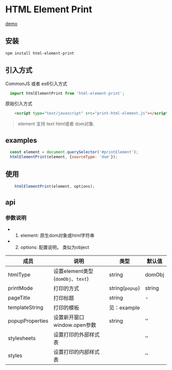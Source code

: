 # HTML Element Print

[demo](https://uso.gitee.io/html-element-print/)

## 安装

`npm install html-element-print`

## 引入方式

CommonJS 或者 es6引入方式
```js
  import htmlElementPrint from 'html-element-print';
```

原始引入方式
```html
    <script type="text/javascript" src="print-html-element.js"></script>
```
> element 支持 text html或者 dom对象.

## examples
```js
  const element = document.querySelector('#printElement');
  htmlElementPrint(element, {sourceType: 'dom'});
```

## 使用
```js
    htmlElementPrint(element, options);
```
## api
### 参数说明
* 1. element: 原生dom对象或html字符串
* 2. options: 配置说明， 类似为object

| 成员 | 说明 | 类型 | 默认值 |
| --- | --- | --- | --- |
| htmlType | 设置element类型(`domObj`、`text`) | string | domObj |
| printMode | 打印的方式 | string(`popup`) | string | default |
| pageTitle | 打印标题 | string | - |
| templateString | 打印的模板 | 见：example |  |
| popupProperties | 设置新开窗口window.open参数 | string | ''|
| stylesheets | 设置打印的外部样式表 |  | '' |
| styles | 设置打印的内部样式表 |  | '' |
